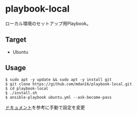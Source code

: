 # playbook-local

ローカル環境のセットアップ用Playbook。

## Target

- Ubuntu

## Usage

```shell
$ sudo apt -y update && sudo apt -y install git
$ git clone https://github.com/mdan16/playbook-local.git
$ cd playbook-local
$ ./install.sh
$ ansible-playbook ubuntu.yml --ask-become-pass
```

[ドキュメント](docs/README.md)を参考に手動で設定を変更
